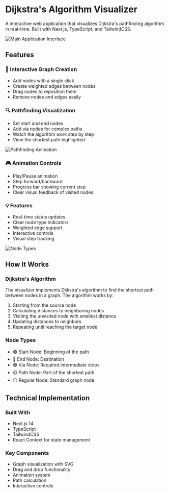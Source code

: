 # Dijkstra's Algorithm Visualizer

A interactive web application that visualizes Dijkstra's pathfinding algorithm in real-time. Built with Next.js, TypeScript, and TailwindCSS.

![Main Application Interface](./public/images/main-interface.png)

## Features

### 🎯 Interactive Graph Creation
- Add nodes with a single click
- Create weighted edges between nodes
- Drag nodes to reposition them
- Remove nodes and edges easily

### 🔍 Pathfinding Visualization
- Set start and end nodes
- Add via nodes for complex paths
- Watch the algorithm work step by step
- View the shortest path highlighted

![Pathfinding Animation](./public/images/pathfinding.png)

### 🎮 Animation Controls
- Play/Pause animation
- Step forward/backward
- Progress bar showing current step
- Clear visual feedback of visited nodes

### 💡 Features
- Real-time status updates
- Clear node type indicators
- Weighted edge support
- Interactive controls
- Visual step tracking

![Node Types](./public/images/node-types.png)

## How It Works

### Dijkstra's Algorithm
The visualizer implements Dijkstra's algorithm to find the shortest path between nodes in a graph. The algorithm works by:
1. Starting from the source node
2. Calculating distances to neighboring nodes
3. Visiting the unvisited node with smallest distance
4. Updating distances to neighbors
5. Repeating until reaching the target node

### Node Types
- 🟢 Start Node: Beginning of the path
- 🔴 End Node: Destination
- 🟣 Via Node: Required intermediate stops
- 🟡 Path Node: Part of the shortest path
- ⚪ Regular Node: Standard graph node

## Technical Implementation

### Built With
- Next.js 14
- TypeScript
- TailwindCSS
- React Context for state management

### Key Components
- Graph visualization with SVG
- Drag and drop functionality
- Animation system
- Path calculation
- Interactive controls
